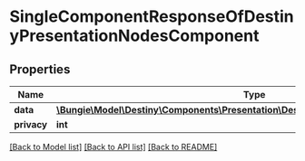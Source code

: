 # SingleComponentResponseOfDestinyPresentationNodesComponent

## Properties
Name | Type | Description | Notes
------------ | ------------- | ------------- | -------------
**data** | [**\Bungie\Model\Destiny\Components\Presentation\DestinyPresentationNodesComponent**](DestinyPresentationNodesComponent.md) |  | [optional] 
**privacy** | **int** |  | [optional] 

[[Back to Model list]](../README.md#documentation-for-models) [[Back to API list]](../README.md#documentation-for-api-endpoints) [[Back to README]](../README.md)


